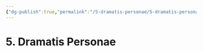 ```yaml
---
{"dg-publish":true,"permalink":"/5-dramatis-personae/5-dramatis-personae/"}
---
```


# 5. Dramatis Personae

